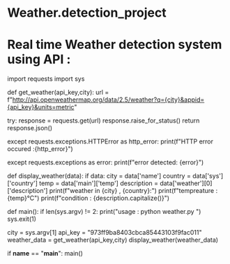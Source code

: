 # Weather.detection_project
# Real time Weather detection system using API :

import requests
import sys

def get_weather(api_key,city):
  url = f"http://api.openweathermap.org/data/2.5/weather?q={city}&appid={api_key}&units=metric"

   try:
        response = requests.get(url)
        response.raise_for_status()
        return response.json()
    
  except requests.exceptions.HTTPError as http_error:
        print(f"HTTP error occured :{http_error}")

  except requests.exceptions as error:
        print(f"error detected: {error}")

def display_weather(data):
    if data:
        city = data['name']
        country = data['sys']['country']
        temp = data['main']['temp']
        description = data['weather'][0]['description']
        print(f"weather in {city} , {country}:")
        print(f"tempreature : {temp}°C")
        print(f"condition : {description.capitalize()}")

def main():
    if len(sys.argv) != 2:
        print("usage : python weather.py <city>")
        sys.exit(1)

city = sys.argv[1]
api_key = "973ff9ba8403cbca85443103f9fac011"
weather_data = get_weather(api_key,city)
display_weather(weather_data)

if __name__ == "__main__":
    main()


